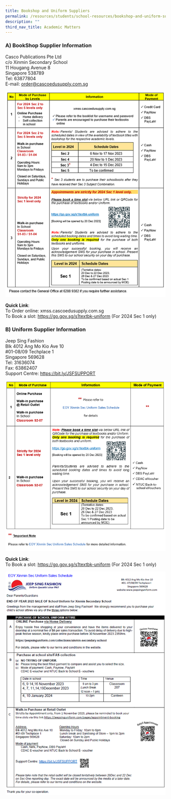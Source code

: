 ```yaml
---
title: Bookshop and Uniform Suppliers
permalink: /resources/students/school-resources/bookshop-and-uniform-suppliers/
description: ""
third_nav_title: Academic Matters
---
```

### A) BookShop Supplier Information  

Casco Publications Pte Ltd<br>
c/o Xinmin Secondary School<br>
11 Hougang Avenue 8<br>
Singapore 538789<br>
Tel: 63877804<br>
E-mail: order@cascoedusupply.com.sg<br>

![](/images/Bookshop%20and%20Uniform%20Suppliers/books1.png)

**Quick Link**:<br>
To Order online:	xmss.cascoedusupply.com.sg<br>
To Book a slot:		https://go.gov.sg/s1textbk-uniform 	(For 2024 Sec 1 only)

### B)  Uniform Supplier Information

Jeep Sing Fashion<br>
Blk 4012 Ang Mo Kio Ave 10<br>
#01-08/09 Techplace 1<br>
Singapore 569628<br>
Tel: 31636074<br>
Fax: 63862407<br>
Support Centre:  https://bit.ly/JSFSUPPORT  <br>

![](/images/Bookshop%20and%20Uniform%20Suppliers/books2.png)

**Quick Link**:<br>
To Book a slot:		https://go.gov.sg/s1textbk-uniform 	(For 2024 Sec 1 only)

![](/images/Bookshop%20and%20Uniform%20Suppliers/books3.png)